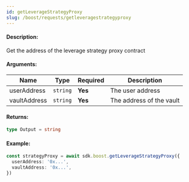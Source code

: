 ```yaml
---
id: getLeverageStrategyProxy
slug: /boost/requests/getleveragestrategyproxy
---
```


#### Description:

Get the address of the leverage strategy proxy contract

#### Arguments:
| Name         | Type     | Required | Description              |
|--------------|----------|----------|--------------------------|
| userAddress  | `string` | **Yes**  | The user address         |
| vaultAddress | `string` | **Yes**  | The address of the vault |

#### Returns:

```ts
type Output = string
```

#### Example:

```ts
const strategyProxy = await sdk.boost.getLeverageStrategyProxy({
  userAddress: '0x...',
  vaultAddress: '0x...',
})
